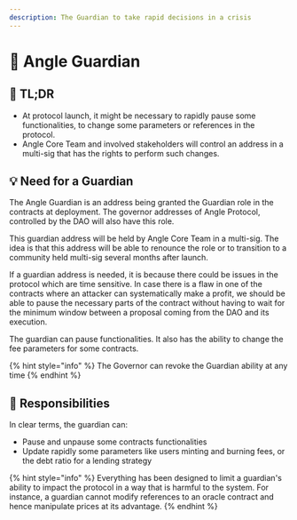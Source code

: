 ```yaml
---
description: The Guardian to take rapid decisions in a crisis
---
```


# 💂 Angle Guardian

## 🔎 TL;DR

* At protocol launch, it might be necessary to rapidly pause some functionalities, to change some parameters or references in the protocol.
* Angle Core Team and involved stakeholders will control an address in a multi-sig that has the rights to perform such changes.

## 💡 Need for a Guardian

The Angle Guardian is an address being granted the Guardian role in the contracts at deployment. The governor addresses of Angle Protocol, controlled by the DAO will also have this role.

This guardian address will be held by Angle Core Team in a multi-sig. The idea is that this address will be able to renounce the role or to transition to a community held multi-sig several months after launch.

If a guardian address is needed, it is because there could be issues in the protocol which are time sensitive. In case there is a flaw in one of the contracts where an attacker can systematically make a profit, we should be able to pause the necessary parts of the contract without having to wait for the minimum window between a proposal coming from the DAO and its execution.

The guardian can pause functionalities. It also has the ability to change the fee parameters for some contracts.

{% hint style="info" %}
The Governor can revoke the Guardian ability at any time
{% endhint %}

## 🔘 Responsibilities

In clear terms, the guardian can:

* Pause and unpause some contracts functionalities
* Update rapidly some parameters like users minting and burning fees, or the debt ratio for a lending strategy

{% hint style="info" %}
Everything has been designed to limit a guardian's ability to impact the protocol in a way that is harmful to the system. For instance, a guardian cannot modify references to an oracle contract and hence manipulate prices at its advantage.
{% endhint %}
